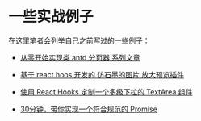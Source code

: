 # 一些实战例子
在这里笔者会列举自己之前写过的一些例子：

* [从零开始实现类 antd 分页器 系列文章](https://juejin.im/post/5e5dbb08e51d4526fb5de3c4)
* [基于 react hoos 开发的 仿石墨的图片 放大预览插件](https://juejin.im/post/5e9bf299f265da47ee3f6c31)

* [使用 React Hooks 定制一个多级下拉的 TextArea 组件](https://juejin.im/post/5e94685ce51d4546b659cf23)
* [30分钟，带你实现一个符合规范的 Promise](https://juejin.im/post/5dc0386fe51d4529ed29266b)

